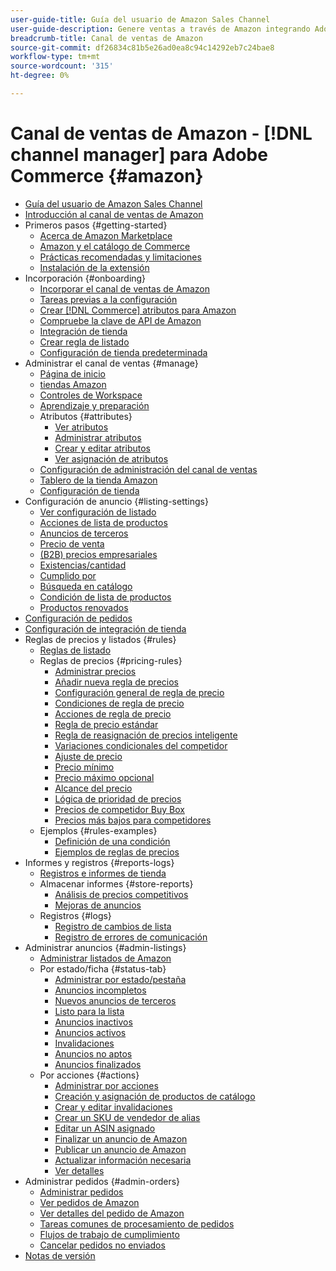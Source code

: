 ```yaml
---
user-guide-title: Guía del usuario de Amazon Sales Channel
user-guide-description: Genere ventas a través de Amazon integrando Adobe Commerce o un Magento Open Source con su [!DNL Amazon Seller Central] cuenta.
breadcrumb-title: Canal de ventas de Amazon
source-git-commit: df26834c81b5e26ad0ea8c94c14292eb7c24bae8
workflow-type: tm+mt
source-wordcount: '315'
ht-degree: 0%

---
```



# Canal de ventas de Amazon - [!DNL channel manager] para Adobe Commerce {#amazon}

- [Guía del usuario de Amazon Sales Channel](guide-overview.md)
- [Introducción al canal de ventas de Amazon](overview.md)
- Primeros pasos {#getting-started}
   - [Acerca de Amazon Marketplace](about-amazon-marketplace.md)
   - [Amazon y el catálogo de Commerce](about-listings-and-catalog.md)
   - [Prácticas recomendadas y limitaciones](amazon-best-practices.md)
   - [Instalación de la extensión](install.md)
- Incorporación {#onboarding}
   - [Incorporar el canal de ventas de Amazon](amazon-onboarding-home.md)
   - [Tareas previas a la configuración](amazon-pre-setup-tasks.md)
   - [Crear [!DNL Commerce] atributos para Amazon](ob-creating-magento-attributes.md)
   - [Compruebe la clave de API de Amazon](amazon-verify-api-key.md)
   - [Integración de tienda](store-integration.md)
   - [Crear regla de listado](ob-create-listing-rule.md)
   - [Configuración de tienda predeterminada](default-store-settings.md)
- Administrar el canal de ventas {#manage}
   - [Página de inicio](amazon-sales-channel-home.md)
   - [tiendas Amazon](managing-stores.md)
   - [Controles de Workspace](workspace-controls.md)
   - [Aprendizaje y preparación](learning-preparation.md)
   - Atributos {#attributes}
      - [Ver atributos](attributes-view.md)
      - [Administrar atributos](managing-attributes.md)
      - [Crear y editar atributos](creating-attributes.md)
      - [Ver asignación de atributos](amazon-matching-attributes-values.md)
   - [Configuración de administración del canal de ventas](sales-channel-settings.md)
   - [Tablero de la tienda Amazon](amazon-store-dashboard.md)
   - [Configuración de tienda](ob-store-review.md)
- Configuración de anuncio {#listing-settings}
   - [Ver configuración de listado](listing-settings.md)
   - [Acciones de lista de productos](product-listing-actions.md)
   - [Anuncios de terceros](third-party-listing-settings.md)
   - [Precio de venta](listing-price.md)
   - [(B2B) precios empresariales](business-pricing.md)
   - [Existencias/cantidad](stock-quantity.md)
   - [Cumplido por](fulfilled-by.md)
   - [Búsqueda en catálogo](catalog-search.md)
   - [Condición de lista de productos](product-listing-condition.md)
   - [Productos renovados](renewed-products.md)
- [Configuración de pedidos](order-settings.md)
- [Configuración de integración de tienda](store-integration-settings.md)
- Reglas de precios y listados {#rules}
   - [Reglas de listado](listing-rules.md)
   - Reglas de precios {#pricing-rules}
      - [Administrar precios](pricing-products.md)
      - [Añadir nueva regla de precios](add-pricing-rule.md)
      - [Configuración general de regla de precio](pricing-rule-general-settings.md)
      - [Condiciones de regla de precio](pricing-rule-conditions.md)
      - [Acciones de regla de precio](pricing-rule-actions.md)
      - [Regla de precio estándar](standard-price-rules.md)
      - [Regla de reasignación de precios inteligente](intelligent-repricing-rules.md)
      - [Variaciones condicionales del competidor](competitor-conditional-variances.md)
      - [Ajuste de precio](price-adjustment.md)
      - [Precio mínimo](floor-price.md)
      - [Precio máximo opcional](optional-ceiling-price.md)
      - [Alcance del precio](price-scope.md)
      - [Lógica de prioridad de precios](price-priority-logic.md)
      - [Precios de competidor Buy Box](buy-box-competitor-pricing.md)
      - [Precios más bajos para competidores](lowest-competitor-pricing.md)
   - Ejemplos {#rules-examples}
      - [Definición de una condición](ob-define-condition-example.md)
      - [Ejemplos de reglas de precios](price-rule-examples.md)
- Informes y registros {#reports-logs}
   - [Registros e informes de tienda](amazon-logs-reports.md)
   - Almacenar informes {#store-reports}
      - [Análisis de precios competitivos](competitive-price-analysis.md)
      - [Mejoras de anuncios](listing-improvements.md)
   - Registros {#logs}
      - [Registro de cambios de lista](listing-changes-log.md)
      - [Registro de errores de comunicación](communication-errors-log.md)
- Administrar anuncios {#admin-listings}
   - [Administrar listados de Amazon](managing-product-listings.md)
   - Por estado/ficha {#status-tab}
      - [Administrar por estado/pestaña](managing-listings-by-tab.md)
      - [Anuncios incompletos](incomplete-listings.md)
      - [Nuevos anuncios de terceros](new-third-party-listings.md)
      - [Listo para la lista](ready-to-list.md)
      - [Anuncios inactivos](inactive-listings.md)
      - [Anuncios activos](active-listings.md)
      - [Invalidaciones](overrides.md)
      - [Anuncios no aptos](ineligible-listings.md)
      - [Anuncios finalizados](ended-listings.md)
   - Por acciones {#actions}
      - [Administrar por acciones](managing-listings-by-action.md)
      - [Creación y asignación de productos de catálogo](creating-assigning-catalog-products.md)
      - [Crear y editar invalidaciones](creating-editing-overrides.md)
      - [Crear un SKU de vendedor de alias](create-alias-seller-sku.md)
      - [Editar un ASIN asignado](edit-assigned-asin.md)
      - [Finalizar un anuncio de Amazon](end-listings-manually.md)
      - [Publicar un anuncio de Amazon](publish-listings-manually.md)
      - [Actualizar información necesaria](amazon-manually-update-incomplete-listing.md)
      - [Ver detalles](product-listing-details.md)
- Administrar pedidos {#admin-orders}
   - [Administrar pedidos](managing-orders.md)
   - [Ver pedidos de Amazon](amazon-orders-all.md)
   - [Ver detalles del pedido de Amazon](amazon-order-details.md)
   - [Tareas comunes de procesamiento de pedidos](common-order-processing.md)
   - [Flujos de trabajo de cumplimiento](fulfillment-workflows.md)
   - [Cancelar pedidos no enviados](cancel-unshipped-order.md)
- [Notas de versión](release-notes.md)

